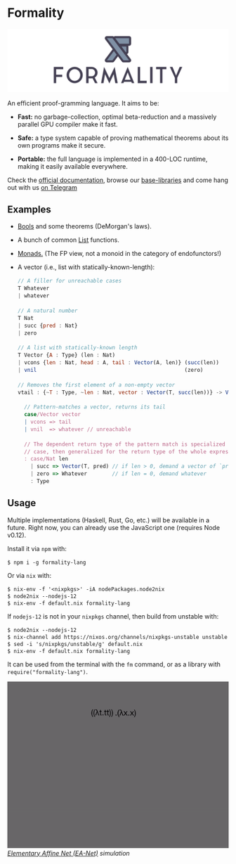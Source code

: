 # Formality

![](docs/images/formality-banner-white.png)

An efficient proof-gramming language. It aims to be:

- **Fast:** no garbage-collection, optimal beta-reduction and a massively parallel GPU compiler make it fast.

- **Safe:** a type system capable of proving mathematical theorems about its own programs make it secure.

- **Portable:** the full language is implemented in a 400-LOC runtime, making it easily available everywhere.

Check the [official documentation](https://docs.formality-lang.org), browse our [base-libraries](https://github.com/moonad/Formality-Base) and come hang out with us [on Telegram](https://t.me/formality_lang)

## Examples

- [Bools](https://github.com/moonad/Formality-Base/blob/master/Data.Bool.fm) and some theorems (DeMorgan's laws).

- A bunch of common [List](https://github.com/moonad/Formality-Base/blob/master/Data.List.fm) functions.

- [Monads.](https://github.com/moonad/Formality-Base/blob/master/Control.Monad.fm) (The FP view, not a monoid in the category of endofunctors!)

- A vector (i.e., list with statically-known-length):

    ```javascript
    // A filler for unreachable cases
    T Whatever
    | whatever

    // A natural number
    T Nat
    | succ {pred : Nat}
    | zero

    // A list with statically-known length
    T Vector {A : Type} (len : Nat)
    | vcons {len : Nat, head : A, tail : Vector(A, len)} (succ(len))
    | vnil                                               (zero)

    // Removes the first element of a non-empty vector
    vtail : {~T : Type, ~len : Nat, vector : Vector(T, succ(len))} -> Vector(T, len)

      // Pattern-matches a vector, returns its tail
      case/Vector vector
      | vcons => tail
      | vnil  => whatever // unreachable

      // The dependent return type of the pattern match is specialized for each
      // case, then generalized for the return type of the whole expression
      : case/Nat len
        | succ => Vector(T, pred) // if len > 0, demand a vector of `pred(len)` elems
        | zero => Whatever        // if len = 0, demand whatever
        : Type
    ```

## Usage

Multiple implementations (Haskell, Rust, Go, etc.) will be available in a
future. Right now, you can already use the JavaScript one (requires Node v0.12).

Install it via `npm` with:

```
$ npm i -g formality-lang
```

Or via `nix` with:

```
$ nix-env -f '<nixpkgs>' -iA nodePackages.node2nix
$ node2nix --nodejs-12
$ nix-env -f default.nix formality-lang
```

If `nodejs-12` is not in your `nixpkgs` channel, then build from unstable with:

```
$ node2nix --nodejs-12
$ nix-channel add https://nixos.org/channels/nixpkgs-unstable unstable
$ sed -i 's/nixpkgs/unstable/g' default.nix
$ nix-env -f default.nix formality-lang
```

It can be used from the terminal with the `fm` command, or as a library with `require("formality-lang")`.

![Interaction-Net compilation](docs/images/inet-simulation.gif)
*[Elementary Affine Net (EA-Net)](https://github.com/moonad/Formality/blob/master/docs/EA-Net.md) simulation*